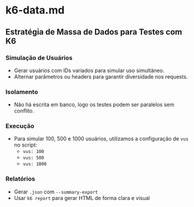 # k6-data.md

## Estratégia de Massa de Dados para Testes com K6

### Simulação de Usuários
- Gerar usuários com IDs variados para simular uso simultâneo.
- Alternar parâmetros ou headers para garantir diversidade nos requests.

### Isolamento
- Não há escrita em banco, logo os testes podem ser paralelos sem conflito.

### Execução
- Para simular 100, 500 e 1000 usuários, utilizamos a configuração de `vus` no script:
  - `vus: 100`
  - `vus: 500`
  - `vus: 1000`

### Relatórios
- Gerar `.json` com `--summary-export`
- Usar `k6 report` para gerar HTML de forma clara e visual

